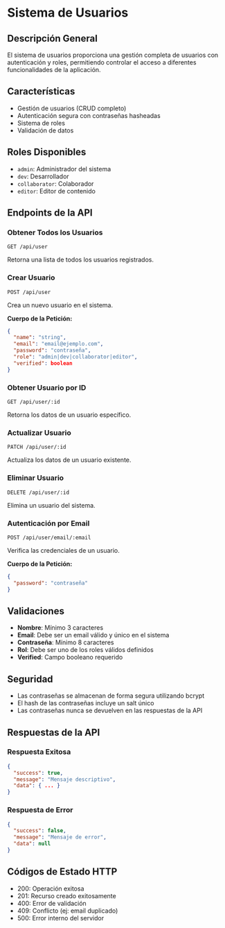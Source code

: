# Sistema de Usuarios

## Descripción General
El sistema de usuarios proporciona una gestión completa de usuarios con autenticación y roles, permitiendo controlar el acceso a diferentes funcionalidades de la aplicación.

## Características
- Gestión de usuarios (CRUD completo)
- Autenticación segura con contraseñas hasheadas
- Sistema de roles
- Validación de datos

## Roles Disponibles
- `admin`: Administrador del sistema
- `dev`: Desarrollador
- `collaborator`: Colaborador
- `editor`: Editor de contenido

## Endpoints de la API

### Obtener Todos los Usuarios
```http
GET /api/user
```
Retorna una lista de todos los usuarios registrados.

### Crear Usuario
```http
POST /api/user
```
Crea un nuevo usuario en el sistema.

**Cuerpo de la Petición:**
```json
{
  "name": "string",
  "email": "email@ejemplo.com",
  "password": "contraseña",
  "role": "admin|dev|collaborator|editor",
  "verified": boolean
}
```

### Obtener Usuario por ID
```http
GET /api/user/:id
```
Retorna los datos de un usuario específico.

### Actualizar Usuario
```http
PATCH /api/user/:id
```
Actualiza los datos de un usuario existente.

### Eliminar Usuario
```http
DELETE /api/user/:id
```
Elimina un usuario del sistema.

### Autenticación por Email
```http
POST /api/user/email/:email
```
Verifica las credenciales de un usuario.

**Cuerpo de la Petición:**
```json
{
  "password": "contraseña"
}
```

## Validaciones
- **Nombre**: Mínimo 3 caracteres
- **Email**: Debe ser un email válido y único en el sistema
- **Contraseña**: Mínimo 8 caracteres
- **Rol**: Debe ser uno de los roles válidos definidos
- **Verified**: Campo booleano requerido

## Seguridad
- Las contraseñas se almacenan de forma segura utilizando bcrypt
- El hash de las contraseñas incluye un salt único
- Las contraseñas nunca se devuelven en las respuestas de la API

## Respuestas de la API

### Respuesta Exitosa
```json
{
  "success": true,
  "message": "Mensaje descriptivo",
  "data": { ... }
}
```

### Respuesta de Error
```json
{
  "success": false,
  "message": "Mensaje de error",
  "data": null
}
```

## Códigos de Estado HTTP
- 200: Operación exitosa
- 201: Recurso creado exitosamente
- 400: Error de validación
- 409: Conflicto (ej: email duplicado)
- 500: Error interno del servidor
